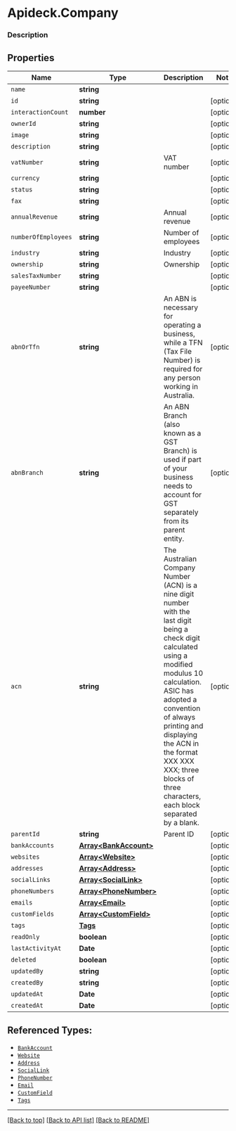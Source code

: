 # Apideck.Company

### Description

## Properties
Name | Type | Description | Notes
------------ | ------------- | ------------- | -------------
`name` | **string** |  | 
`id` | **string** |  | [optional] 
`interactionCount` | **number** |  | [optional] 
`ownerId` | **string** |  | [optional] 
`image` | **string** |  | [optional] 
`description` | **string** |  | [optional] 
`vatNumber` | **string** | VAT number | [optional] 
`currency` | **string** |  | [optional] 
`status` | **string** |  | [optional] 
`fax` | **string** |  | [optional] 
`annualRevenue` | **string** | Annual revenue | [optional] 
`numberOfEmployees` | **string** | Number of employees | [optional] 
`industry` | **string** | Industry | [optional] 
`ownership` | **string** | Ownership | [optional] 
`salesTaxNumber` | **string** |  | [optional] 
`payeeNumber` | **string** |  | [optional] 
`abnOrTfn` | **string** | An ABN is necessary for operating a business, while a TFN (Tax File Number) is required for any person working in Australia. | [optional] 
`abnBranch` | **string** | An ABN Branch (also known as a GST Branch) is used if part of your business needs to account for GST separately from its parent entity. | [optional] 
`acn` | **string** | The Australian Company Number (ACN) is a nine digit number with the last digit being a check digit calculated using a modified modulus 10 calculation. ASIC has adopted a convention of always printing and displaying the ACN in the format XXX XXX XXX; three blocks of three characters, each block separated by a blank. | [optional] 
`parentId` | **string** | Parent ID | [optional] 
`bankAccounts` | [**Array&lt;BankAccount&gt;**](BankAccount.md) |  | [optional] 
`websites` | [**Array&lt;Website&gt;**](Website.md) |  | [optional] 
`addresses` | [**Array&lt;Address&gt;**](Address.md) |  | [optional] 
`socialLinks` | [**Array&lt;SocialLink&gt;**](SocialLink.md) |  | [optional] 
`phoneNumbers` | [**Array&lt;PhoneNumber&gt;**](PhoneNumber.md) |  | [optional] 
`emails` | [**Array&lt;Email&gt;**](Email.md) |  | [optional] 
`customFields` | [**Array&lt;CustomField&gt;**](CustomField.md) |  | [optional] 
`tags` | [**Tags**](Tags.md) |  | [optional] 
`readOnly` | **boolean** |  | [optional] 
`lastActivityAt` | **Date** |  | [optional] 
`deleted` | **boolean** |  | [optional] 
`updatedBy` | **string** |  | [optional] 
`createdBy` | **string** |  | [optional] 
`updatedAt` | **Date** |  | [optional] 
`createdAt` | **Date** |  | [optional] 





## Referenced Types:




















* [`BankAccount`](BankAccount.md)
* [`Website`](Website.md)
* [`Address`](Address.md)
* [`SocialLink`](SocialLink.md)
* [`PhoneNumber`](PhoneNumber.md)
* [`Email`](Email.md)
* [`CustomField`](CustomField.md)
* [`Tags`](Tags.md)








---

[[Back to top]](#) [[Back to API list]](../../../../README.md#documentation-for-api-endpoints) [[Back to README]](../../../../README.md)


